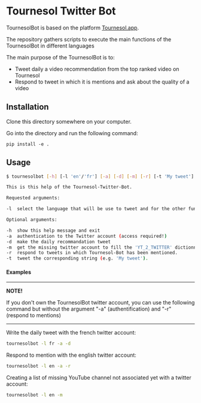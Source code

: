 # Tournesol Twitter Bot

TournesolBot is based on the platform [Tournesol.app](https://tournesol.app).

The repository gathers scripts to execute the main functions of the TournesolBot in different languages

The main purpose of the TournesolBot is to:
- Tweet daily a video recommendation from the top ranked video on Tournesol
- Respond to tweet in which it is mentions and ask about the quality of a video

## Installation

Clone this directory somewhere on your computer.

Go into the directory and run the following command:

```
pip install -e .
```


## Usage

```sh
$ tournesolbot [-h] [-l 'en'/'fr'] [-a] [-d] [-m] [-r] [-t 'My tweet']

This is this help of the Tournesol-Twitter-Bot.

Requested arguments:

-l	select the language that will be use to tweet and for the other functions.

Optional arguments:

-h	show this help message and exit
-a	authentication to the Twitter account (access required!)
-d	make the daily recommandation tweet
-m	get the missing twitter account to fill the 'YT_2_TWITTER' dictionnary.
-r	respond to tweets in which Tournesol-Bot has been mentioned.
-t	tweet the corresponding string (e.g. 'My tweet').
```

#### Examples

---
**NOTE!**

If you don't own the TournesolBot twitter account, you can use the following command but without the argument "-a" (authentification) and "-r" (respond to mentions)

---

Write the daily tweet with the french twitter account:

```sh
tournesolbot -l fr -a -d
```

Respond to mention with the english twitter account:

```sh
tournesolbot -l en -a -r
```

Creating a list of missing YouTube channel  not associated yet with a twitter account:

```sh
tournesolbot -l en -m
```
